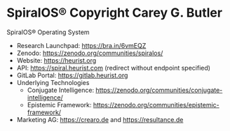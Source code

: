# SpiralOS® Copyright Carey G. Butler
SpiralOS® Operating System
- Research Launchpad: https://bra.in/6vmEQZ
- Zenodo: https://zenodo.org/communities/spiralos/
- Website: https://heurist.org
- API: https://spiral.heurist.com (redirect without endpoint specified)
- GitLab Portal: https://gitlab.heurist.org
- Underlying Technologies
  - Conjugate Intelligence: https://zenodo.org/communities/conjugate-intelligence/
  - Epistemic Framework: https://zenodo.org/communities/epistemic-framework/
- Marketing AG: https://crearo.de and https://resultance.de
